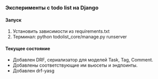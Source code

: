 ### Эксперименты с todo list на Django
#### Запуск
1. Установить зависимости из requirements.txt
2. Терминал: python todolist_core/manage.py runserver

#### Текущее состояние
- Добавлен DRF, сериализатор для моделей Task, Tag, Comment.
- Добавлены соответствующие им вьюсеты и эндпоинты.
- Добавлен drf-yasg

